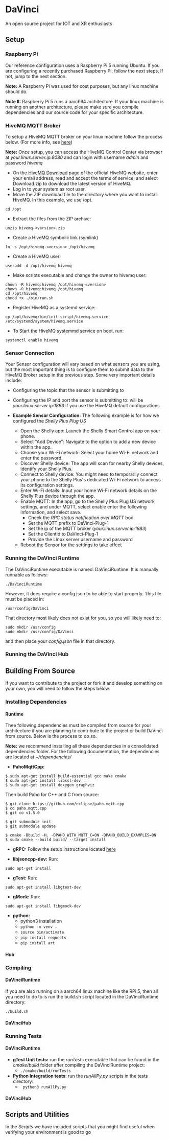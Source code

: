# DaVinci
An open source project for IOT and XR enthusiasts

## Setup

### Raspberry Pi
Our reference configuration uses a Raspberry Pi 5 running Ubuntu. If you are configuring a recently purchased Raspberry Pi, follow the next steps. If not, jump to the next section. 

**Note:** A Raspberry Pi was used for cost purposes, but any linux machine should do.

**Note II:** Raspberry Pi 5 runs a aarch64 architecture. If your linux machine is running on another architecture, please make sure you compile dependencies and our source code for your specific architecture.

### HiveMQ MQTT Broker
To setup a HiveMQ MQTT broker on your linux machine follow the process below. (For more info, see [here](https://docs.hivemq.com/hivemq/latest/user-guide/install-hivemq.html#linux))

**Note:** Once setup, you can access the HiveMQ Control Center via browser at *your.linux.server.ip:8080* and can login with username *admin* and password *hivemq*

- On the [HiveMQ Download](https://www.hivemq.com/download/) page of the official HiveMQ website, enter your email address, read and accept the terms of service, and select Download.zip to download the latest version of HiveMQ.
- Log in to your system as root user.
- Move the ZIP download file to the directory where you want to install HiveMQ. In this example, we use /opt.

```
cd /opt
```

- Extract the files from the ZIP archive:

```
unzip hivemq-<version>.zip
```

- Create a HiveMQ symbolic link (symlink)

```
ln -s /opt/hivemq-<version> /opt/hivemq
```

- Create a HiveMQ user:

```
useradd -d /opt/hivemq hivemq
```

- Make scripts executable and change the owner to hivemq user:

```
chown -R hivemq:hivemq /opt/hivemq-<version>
chown -R hivemq:hivemq /opt/hivemq
cd /opt/hivemq
chmod +x ./bin/run.sh
```

- Register HiveMQ as a systemd service:

```
cp /opt/hivemq/bin/init-script/hivemq.service /etc/systemd/system/hivemq.service
```

- To Start the HiveMQ systemmd service on boot, run:
```
systemctl enable hivemq
```

### Sensor Connection
Your Sensor configuration will vary based on what sensors you are using, but the most important thing is to configure them to submit data to the HiveMQ Broker setup in the previous step. Some very important details include:

- Configuring the topic that the sensor is submitting to
- Configuring the IP and port the sensor is submitting to: will be *your.linux.server.ip:1883* if you use the HiveMQ default configurations

- **Example Sensor Configuration:**
The following example is for how we configured the *Shelly Plus Plug US*

    - Open the Shelly app: Launch the Shelly Smart Control app on your phone. 
    - Select "Add Device": Navigate to the option to add a new device within the app. 
    - Choose your Wi-Fi network: Select your home Wi-Fi network and enter the password. 
    - Discover Shelly device: The app will scan for nearby Shelly devices, identify your Shelly Plus. 
    - Connect to Shelly device: You might need to temporarily connect your phone to the Shelly Plus's dedicated Wi-Fi network to access its configuration settings. 
    - Enter Wi-Fi details: Input your home Wi-Fi network details on the Shelly Plus device through the app. 
    - Enable MQTT: In the app, go to the Shelly Plus Plug US network settings, and under MQTT, select enable enter the following information, and select save.
        - Check the *RPC status notification over MQTT* box
        - Set the MQTT prefix to DaVinci-Plug-1
        - Set the ip of the MQTT broker (*your.linux.server.ip:1883*)
        - Set the ClientId to DaVinci-Plug-1
        - Provide the Linux server username and password
    - Reboot the Sensor for the settings to take effect

### Running the DaVinci Runtime
The DaVinciRuntime executable is named: DaVinciRuntime. It is manually runnable as follows:

```
./DaVinciRuntime
```

However, it does require a config.json to be able to start properly. This file must be placed in:

```
/usr/config/DaVinci
```

That directory most likely does not exist for you, so you will likely need to:

```
sudo mkdir /usr/config
sudo mkdir /usr/config/DaVinci
```

and then place your *config.json* file in that directory.

### Running the DaVinci Hub

## Building From Source
If you want to contribute to the project or fork it and develop something on your own, you will need to follow the steps below:

### Installing Dependencies
#### Runtime
Thee following dependencies must be compiled from source for your architecture if you are planning to contribute to the project or build DaVinci from source. Below is the process to do so.

**Note:** we recommend installing all these dependencies in a consolidated dependencies folder. For the following documentation, the dependencies are located at *~/dependencies/*


-  **PahoMqttCpp:**

```
$ sudo apt-get install build-essential gcc make cmake
$ sudo apt-get install libssl-dev
$ sudo apt-get install doxygen graphviz
```
Then build Paho for C++ and C from source:
```
$ git clone https://github.com/eclipse/paho.mqtt.cpp
$ cd paho.mqtt.cpp
$ git co v1.5.0

$ git submodule init
$ git submodule update

$ cmake -Bbuild -H. -DPAHO_WITH_MQTT_C=ON -DPAHO_BUILD_EXAMPLES=ON
$ sudo cmake --build build/ --target install
```

- **gRPC:**
Follow the setup instructions located [here](https://grpc.io/docs/languages/cpp/quickstart/#setup)

- **libjsoncpp-dev:**
Run:
```
sudo apt-get install  
```

- **gTest:**
Run:
```
sudo apt-get install libgtest-dev
```

- **gMock:**
Run:
```
sudo apt-get install libgmock-dev
```

- **python:**
    - python3 installation
    - ```python -m venv .```
    - ```source bin/activate```
    - ```pip install requests```
    - ```pip install art```

#### Hub

### Compiling
#### DaVinciRuntime
If you are also running on a aarch64 linux machine like the RPi 5, then all you need to do to is run the build.sh script located in the DaVinciRuntime directory:
```
./build.sh
```

#### DaVinciHub

### Running Tests
#### DaVinciRuntime
- **gTest Unit tests:** run the *runTests* executable that can be found in the *cmake/build* folder after compiling the DaVinciRuntime project:
    - ```./cmake/build/runTests```
- **Python Integration tests**: run the *runAllPy.py* scripts in the tests directory:
    - ``` python3 runAllPy.py```
#### DaVinciHub


## Scripts and Utilities

In the *Scripts* we have included scripts that you might find useful when verifying your environment is good to go
